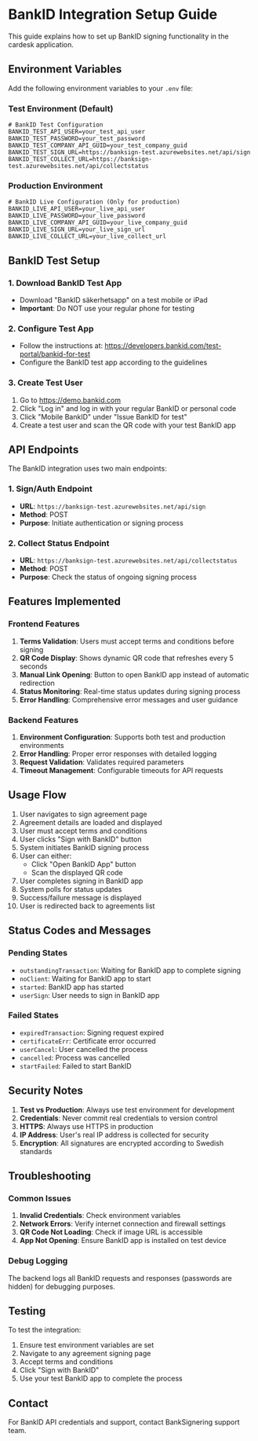 # BankID Integration Setup Guide

This guide explains how to set up BankID signing functionality in the cardesk application.

## Environment Variables

Add the following environment variables to your `.env` file:

### Test Environment (Default)
```env
# BankID Test Configuration
BANKID_TEST_API_USER=your_test_api_user
BANKID_TEST_PASSWORD=your_test_password
BANKID_TEST_COMPANY_API_GUID=your_test_company_guid
BANKID_TEST_SIGN_URL=https://banksign-test.azurewebsites.net/api/sign
BANKID_TEST_COLLECT_URL=https://banksign-test.azurewebsites.net/api/collectstatus
```

### Production Environment
```env
# BankID Live Configuration (Only for production)
BANKID_LIVE_API_USER=your_live_api_user
BANKID_LIVE_PASSWORD=your_live_password
BANKID_LIVE_COMPANY_API_GUID=your_live_company_guid
BANKID_LIVE_SIGN_URL=your_live_sign_url
BANKID_LIVE_COLLECT_URL=your_live_collect_url
```

## BankID Test Setup

### 1. Download BankID Test App
- Download "BankID säkerhetsapp" on a test mobile or iPad
- **Important**: Do NOT use your regular phone for testing

### 2. Configure Test App
- Follow the instructions at: https://developers.bankid.com/test-portal/bankid-for-test
- Configure the BankID test app according to the guidelines

### 3. Create Test User
1. Go to https://demo.bankid.com
2. Click "Log in" and log in with your regular BankID or personal code
3. Click "Mobile BankID" under "Issue BankID for test"
4. Create a test user and scan the QR code with your test BankID app

## API Endpoints

The BankID integration uses two main endpoints:

### 1. Sign/Auth Endpoint
- **URL**: `https://banksign-test.azurewebsites.net/api/sign`
- **Method**: POST
- **Purpose**: Initiate authentication or signing process

### 2. Collect Status Endpoint
- **URL**: `https://banksign-test.azurewebsites.net/api/collectstatus`
- **Method**: POST
- **Purpose**: Check the status of ongoing signing process

## Features Implemented

### Frontend Features
1. **Terms Validation**: Users must accept terms and conditions before signing
2. **QR Code Display**: Shows dynamic QR code that refreshes every 5 seconds
3. **Manual Link Opening**: Button to open BankID app instead of automatic redirection
4. **Status Monitoring**: Real-time status updates during signing process
5. **Error Handling**: Comprehensive error messages and user guidance

### Backend Features
1. **Environment Configuration**: Supports both test and production environments
2. **Error Handling**: Proper error responses with detailed logging
3. **Request Validation**: Validates required parameters
4. **Timeout Management**: Configurable timeouts for API requests

## Usage Flow

1. User navigates to sign agreement page
2. Agreement details are loaded and displayed
3. User must accept terms and conditions
4. User clicks "Sign with BankID" button
5. System initiates BankID signing process
6. User can either:
   - Click "Open BankID App" button
   - Scan the displayed QR code
7. User completes signing in BankID app
8. System polls for status updates
9. Success/failure message is displayed
10. User is redirected back to agreements list

## Status Codes and Messages

### Pending States
- `outstandingTransaction`: Waiting for BankID app to complete signing
- `noClient`: Waiting for BankID app to start
- `started`: BankID app has started
- `userSign`: User needs to sign in BankID app

### Failed States
- `expiredTransaction`: Signing request expired
- `certificateErr`: Certificate error occurred
- `userCancel`: User cancelled the process
- `cancelled`: Process was cancelled
- `startFailed`: Failed to start BankID

## Security Notes

1. **Test vs Production**: Always use test environment for development
2. **Credentials**: Never commit real credentials to version control
3. **HTTPS**: Always use HTTPS in production
4. **IP Address**: User's real IP address is collected for security
5. **Encryption**: All signatures are encrypted according to Swedish standards

## Troubleshooting

### Common Issues
1. **Invalid Credentials**: Check environment variables
2. **Network Errors**: Verify internet connection and firewall settings
3. **QR Code Not Loading**: Check if image URL is accessible
4. **App Not Opening**: Ensure BankID app is installed on test device

### Debug Logging
The backend logs all BankID requests and responses (passwords are hidden) for debugging purposes.

## Testing

To test the integration:

1. Ensure test environment variables are set
2. Navigate to any agreement signing page
3. Accept terms and conditions
4. Click "Sign with BankID"
5. Use your test BankID app to complete the process

## Contact

For BankID API credentials and support, contact BankSignering support team. 